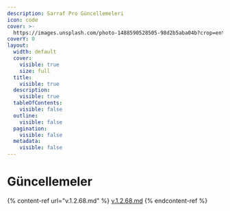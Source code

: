 ```yaml
---
description: Sarraf Pro Güncellemeleri
icon: code
cover: >-
  https://images.unsplash.com/photo-1488590528505-98d2b5aba04b?crop=entropy&cs=srgb&fm=jpg&ixid=M3wxOTcwMjR8MHwxfHNlYXJjaHwzfHxjb2RlfGVufDB8fHx8MTc1NTU1MjY2NHww&ixlib=rb-4.1.0&q=85
coverY: 0
layout:
  width: default
  cover:
    visible: true
    size: full
  title:
    visible: true
  description:
    visible: true
  tableOfContents:
    visible: false
  outline:
    visible: false
  pagination:
    visible: false
  metadata:
    visible: false
---
```


# Güncellemeler

{% content-ref url="v.1.2.68.md" %}
[v.1.2.68.md](v.1.2.68.md)
{% endcontent-ref %}
